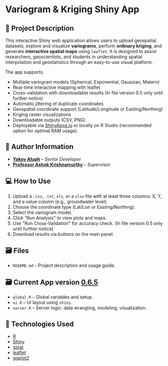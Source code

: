 # Variogram & Kriging Shiny App

## 📌 Project Description

This interactive Shiny web application allows users to upload geospatial datasets, explore and visualize **variograms**, perform **ordinary kriging**, and generate **interactive spatial maps** using `leaflet`. It is designed to assist researchers, geoscientists, and students in understanding spatial interpolation and geostatistics through an easy-to-use visual platform.

The app supports:
- Multiple variogram models (Spherical, Exponential, Gaussian, Matern)
- Real-time interactive mapping with leaflet
- Cross-validation with downloadable results (In file version 0.5 only until further notice)
- Automatic jittering of duplicate coordinates
- Geospatial coordinate support (Latitude/Longitude or Easting/Northing)
- Kriging raster visualizations
- Downloadable outputs (CSV, PNG)
- Deployable via [ShinyApps.io](https://www.shinyapps.io/) or locally on R Studio (recommended option for optimal RAM usage).

## 🔗 Author Information

- **[Yakov Aluph](https://github.com/YakovAluph)** – *Senior Developer*  
- **[Professor Ashok Krishnamurthy](https://github.com/ashokkrish)** – *Supervisor*

## 💻 How to Use

1. Upload a `.csv`, `.txt`, `xls`, or a `xlsx` file with at least three columns: X, Y, and a value column (e.g., groundwater level).
2. Choose the coordinate type (Lat/Lon or Easting/Northing).
3. Select the variogram model.
4. Click "Run Analysis" to view plots and maps.
5. Use "Run Cross-Validation" for accuracy check. (In file version 0.5 only until further notice)
6. Download results via buttons on the main panel.

## 🗃️ Files
- `README.md` – Project description and usage guide.

## 🗃️ Current App version **[0.6.5](https://github.com/YakovAluph/GeoDataScience/tree/main/App%20files/Version%200.6.5%205-10-2025%20(NEW))**
- `global.R` – Global variables and setup.
- `ui.R` – UI layout using `shiny`.
- `server.R` – Server logic: data wrangling, modeling, visualization.

## 🚀 Technologies Used

- [R](https://www.r-project.org/)
- [Shiny](https://shiny.posit.co/)
- [gstat](https://cran.r-project.org/web/packages/gstat/)
- [leaflet](https://rstudio.github.io/leaflet/)
- [ggplot2](https://ggplot2.tidyverse.org/)

